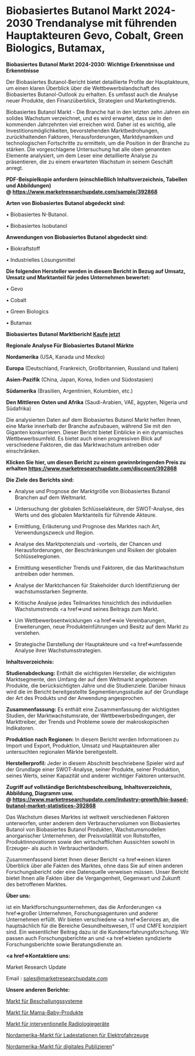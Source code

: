 # Biobasiertes Butanol Markt 2024-2030 Trendanalyse mit führenden Hauptakteuren Gevo, Cobalt, Green Biologics, Butamax, 

<strong>Biobasiertes Butanol Markt 2024-2030: Wichtige Erkenntnisse und Erkenntnisse</strong>

Der Biobasiertes Butanol-Bericht bietet detaillierte Profile der Hauptakteure, um einen klaren Überblick über die Wettbewerbslandschaft des Biobasiertes Butanol-Outlook zu erhalten. Es umfasst auch die Analyse neuer Produkte, den Finanzüberblick, Strategien und Marketingtrends.

Biobasiertes Butanol Markt - Die Branche hat in den letzten zehn Jahren ein solides Wachstum verzeichnet, und es wird erwartet, dass sie in den kommenden Jahrzehnten viel erreichen wird. Daher ist es wichtig, alle Investitionsmöglichkeiten, bevorstehenden Marktbedrohungen, zurückhaltenden Faktoren, Herausforderungen, Marktdynamiken und technologischen Fortschritte zu ermitteln, um die Position in der Branche zu stärken. Die vorgeschlagene Untersuchung hat alle oben genannten Elemente analysiert, um dem Leser eine detaillierte Analyse zu präsentieren, die zu einem erwarteten Wachstum in seinem Geschäft anregt.

<strong><b>PDF-Beispielkopie anfordern (einschließlich Inhaltsverzeichnis, Tabellen und Abbildungen) @ </b></strong><strong><a href=https://www.marketresearchupdate.com/sample/392868><strong>https://www.marketresearchupdate.com/sample/392868</u></a></strong></strong>

<strong>Arten von Biobasiertes Butanol abgedeckt sind:</strong>

• Biobasiertes N-Butanol.

• Biobasiertes Isobutanol

<strong>Anwendungen von Biobasiertes Butanol abgedeckt sind:</strong>

• Biokraftstoff

• Industrielles Lösungsmittel

<strong>Die folgenden Hersteller werden in diesem Bericht in Bezug auf Umsatz, Umsatz und Marktanteil für jedes Unternehmen bewertet:</strong>

• Gevo

• Cobalt

• Green Biologics

• Butamax

<strong>Biobasiertes Butanol Marktbericht <a href=https://www.marketresearchupdate.com/buynow/392868>Kaufe jetzt</a></strong>

<strong>Regionale Analyse Für Biobasiertes Butanol Märkte</strong>

<strong>Nordamerika</strong> (USA, Kanada und Mexiko)

<strong>Europa</strong> (Deutschland, Frankreich, Großbritannien, Russland und Italien)

<strong>Asien-Pazifik</strong> (China, Japan, Korea, Indien und Südostasien)

<strong>Südamerika</strong> (Brasilien, Argentinien, Kolumbien, etc.)

<strong>Den Mittleren</strong> <strong>Osten und Afrika</strong> (Saudi-Arabien, VAE, ägypten, Nigeria und Südafrika)

Die analysierten Daten auf dem Biobasiertes Butanol Markt helfen Ihnen, eine Marke innerhalb der Branche aufzubauen, während Sie mit den Giganten konkurrieren. Dieser Bericht bietet Einblicke in ein dynamisches Wettbewerbsumfeld. Es bietet auch einen progressiven Blick auf verschiedene Faktoren, die das Marktwachstum antreiben oder einschränken.

<strong>Klicken Sie hier, um diesen Bericht zu einem gewinnbringenden Preis zu erhalten
</strong><strong><a href=https://www.marketresearchupdate.com/discount/392868>https://www.marketresearchupdate.com/discount/392868</b></u></strong></a>

<strong>Die Ziele des Berichts sind:</strong>

- Analyse und Prognose der Marktgröße von Biobasiertes Butanol Branchen auf dem Weltmarkt.

- Untersuchung der globalen Schlüsselakteure, der SWOT-Analyse, des Werts und des globalen Marktanteils für führende Akteure.

- Ermittlung, Erläuterung und Prognose des Marktes nach Art, Verwendungszweck und Region.

- Analyse des Marktpotenzials und -vorteils, der Chancen und Herausforderungen, der Beschränkungen und Risiken der globalen Schlüsselregionen.

- Ermittlung wesentlicher Trends und Faktoren, die das Marktwachstum antreiben oder hemmen.

- Analyse der Marktchancen für Stakeholder durch Identifizierung der wachstumsstarken Segmente.

- Kritische Analyse jedes Teilmarktes hinsichtlich des individuellen Wachstumstrends <a href=>und</a> seines Beitrags zum Markt.

- Um Wettbewerbsentwicklungen <a href=>wie</a> Vereinbarungen, Erweiterungen, neue Produkteinführungen und Besitz auf dem Markt zu verstehen.

- Strategische Darstellung der Hauptakteure und <a href=>umfas</a>sende Analyse ihrer Wachstumsstrategien.

<strong>Inhaltsverzeichnis:</strong>

<strong>Studienabdeckung:</strong> Enthält die wichtigsten Hersteller, die wichtigsten Marktsegmente, den Umfang der auf dem Weltmarkt angebotenen Produkte, die berücksichtigten Jahre und die Studienziele. Darüber hinaus wird die im Bericht bereitgestellte Segmentierungsstudie auf der Grundlage der Art des Produkts und der Anwendung angesprochen.

<strong>Zusammenfassung:</strong> Es enthält eine Zusammenfassung der wichtigsten Studien, der Marktwachstumsrate, der Wettbewerbsbedingungen, der Markttreiber, der Trends und Probleme sowie der makroskopischen Indikatoren.

<strong>Produktion nach Regionen:</strong> In diesem Bericht werden Informationen zu Import und Export, Produktion, Umsatz und Hauptakteuren aller untersuchten regionalen Märkte bereitgestellt.

<strong>Herstellerprofil:</strong> Jeder in diesem Abschnitt beschriebene Spieler wird auf der Grundlage einer SWOT-Analyse, seiner Produkte, seiner Produktion, seines Werts, seiner Kapazität und anderer wichtiger Faktoren untersucht.

<strong><b>Zugriff auf vollständige Berichtsbeschreibung, Inhaltsverzeichnis, Abbildung, Diagramm usw. @ </b></strong><strong><a href=https://www.marketresearchupdate.com/industry-growth/bio-based-butanol-market-statistices-392868>https://www.marketresearchupdate.com/industry-growth/bio-based-butanol-market-statistices-392868</a></strong>

Das Wachstum dieses Marktes ist weltweit verschiedenen Faktoren unterworfen, unter anderem dem Verbrauchervolumen von Biobasiertes Butanol von Biobasiertes Butanol Produkten, Wachstumsmodellen anorganischer Unternehmen, der Preisvolatilität von Rohstoffen, Produktinnovationen sowie den wirtschaftlichen Aussichten sowohl in Erzeuger- als auch in Verbraucherländern.

Zusammenfassend bietet Ihnen dieser Bericht <a href=>einen</a> klaren Überblick über alle Fakten des Marktes, ohne dass Sie auf einen anderen Forschungsbericht oder eine Datenquelle verweisen müssen. Unser Bericht bietet Ihnen alle Fakten über die Vergangenheit, Gegenwart und Zukunft des betroffenen Marktes.

<strong>Über uns:</strong>

 ist ein Marktforschungsunternehmen, das die Anforderungen <a href=>großer</a> Unternehmen, Forschungsagenturen und anderer Unternehmen erfüllt. Wir bieten verschiedene <a href=>Services</a> an, die hauptsächlich für die Bereiche Gesundheitswesen, IT und CMFE konzipiert sind. Ein wesentlicher Beitrag dazu ist die Kundenerfahrungsforschung. Wir passen auch Forschungsberichte an und <a href=>bieten</a> syndizierte Forschungsberichte sowie Beratungsdienste an.

<strong><a href=>Kontaktiere uns:</a></strong>

Market Research Update

Email : sales@marketresearchupdate.com

<strong>Unsere anderen Berichte:</strong>

<a href=https://www.linkedin.com/pulse/public-address-systems-market-latest-report>Markt für Beschallungssysteme</a>

<a href=https://www.linkedin.com/pulse/mom-baby-products-market-size-trends-consumption>Markt für Mama-Baby-Produkte</a>

<a href=https://www.linkedin.com/pulse/interventional-radiology-devices-market-2023>Markt für interventionelle Radiologiegeräte</a>

<a href=https://www.linkedin.com/pulse/north-america-electric-vehicle-ev-charging-station-market>Nordamerika-Markt für Ladestationen für Elektrofahrzeuge</a>

<a href=https://www.linkedin.com/pulse/north-america-digital-publishingmarket-see-massive-uze9f/>Nordamerika-Markt für digitales Publizieren</a>"
